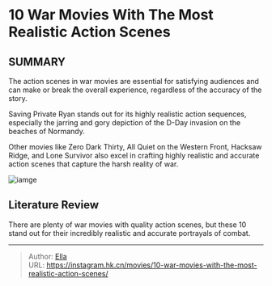 # 10 War Movies With The Most Realistic Action Scenes


## SUMMARY 


 

The action scenes in war movies are essential for satisfying audiences and can make or break the overall experience, regardless of the accuracy of the story.


Saving Private Ryan stands out for its highly realistic action sequences, especially the jarring and gory depiction of the D-Day invasion on the beaches of Normandy.


Other movies like Zero Dark Thirty, All Quiet on the Western Front, Hacksaw Ridge, and Lone Survivor also excel in crafting highly realistic and accurate action scenes that capture the harsh reality of war.
            


![iamge](https://static1.srcdn.com/wordpress/wp-content/uploads/2023/10/soldiers-from-saving-private-ryan.jpg)

## Literature Review
There are plenty of war movies with quality action scenes, but these 10 stand out for their incredibly realistic and accurate portrayals of combat.




---

> Author: [Ella](https://instagram.hk.cn/)  
> URL: https://instagram.hk.cn/movies/10-war-movies-with-the-most-realistic-action-scenes/  

